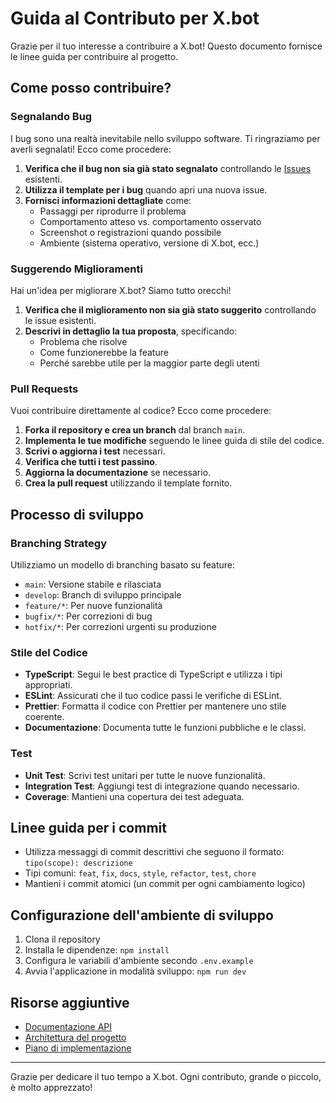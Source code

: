 # Guida al Contributo per X.bot

Grazie per il tuo interesse a contribuire a X.bot! Questo documento fornisce le linee guida per contribuire al progetto.

## Come posso contribuire?

### Segnalando Bug

I bug sono una realtà inevitabile nello sviluppo software. Ti ringraziamo per averli segnalati! Ecco come procedere:

1. **Verifica che il bug non sia già stato segnalato** controllando le [Issues](https://github.com/cl1nt0n/xbot/issues) esistenti.
2. **Utilizza il template per i bug** quando apri una nuova issue.
3. **Fornisci informazioni dettagliate** come:
   - Passaggi per riprodurre il problema
   - Comportamento atteso vs. comportamento osservato
   - Screenshot o registrazioni quando possibile
   - Ambiente (sistema operativo, versione di X.bot, ecc.)

### Suggerendo Miglioramenti

Hai un'idea per migliorare X.bot? Siamo tutto orecchi!

1. **Verifica che il miglioramento non sia già stato suggerito** controllando le issue esistenti.
2. **Descrivi in dettaglio la tua proposta**, specificando:
   - Problema che risolve
   - Come funzionerebbe la feature
   - Perché sarebbe utile per la maggior parte degli utenti

### Pull Requests

Vuoi contribuire direttamente al codice? Ecco come procedere:

1. **Forka il repository e crea un branch** dal branch `main`.
2. **Implementa le tue modifiche** seguendo le linee guida di stile del codice.
3. **Scrivi o aggiorna i test** necessari.
4. **Verifica che tutti i test passino**.
5. **Aggiorna la documentazione** se necessario.
6. **Crea la pull request** utilizzando il template fornito.

## Processo di sviluppo

### Branching Strategy

Utilizziamo un modello di branching basato su feature:

- `main`: Versione stabile e rilasciata
- `develop`: Branch di sviluppo principale
- `feature/*`: Per nuove funzionalità
- `bugfix/*`: Per correzioni di bug
- `hotfix/*`: Per correzioni urgenti su produzione

### Stile del Codice

- **TypeScript**: Segui le best practice di TypeScript e utilizza i tipi appropriati.
- **ESLint**: Assicurati che il tuo codice passi le verifiche di ESLint.
- **Prettier**: Formatta il codice con Prettier per mantenere uno stile coerente.
- **Documentazione**: Documenta tutte le funzioni pubbliche e le classi.

### Test

- **Unit Test**: Scrivi test unitari per tutte le nuove funzionalità.
- **Integration Test**: Aggiungi test di integrazione quando necessario.
- **Coverage**: Mantieni una copertura dei test adeguata.

## Linee guida per i commit

- Utilizza messaggi di commit descrittivi che seguono il formato: `tipo(scope): descrizione`
- Tipi comuni: `feat`, `fix`, `docs`, `style`, `refactor`, `test`, `chore`
- Mantieni i commit atomici (un commit per ogni cambiamento logico)

## Configurazione dell'ambiente di sviluppo

1. Clona il repository
2. Installa le dipendenze: `npm install`
3. Configura le variabili d'ambiente secondo `.env.example`
4. Avvia l'applicazione in modalità sviluppo: `npm run dev`

## Risorse aggiuntive

- [Documentazione API](./docs/api.md)
- [Architettura del progetto](./docs/architecture.md)
- [Piano di implementazione](./docs/implementation-plan.md)

---

Grazie per dedicare il tuo tempo a X.bot. Ogni contributo, grande o piccolo, è molto apprezzato!